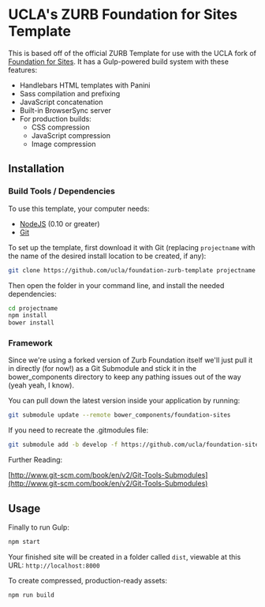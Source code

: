 # UCLA's ZURB Foundation for Sites Template

This is based off of the official ZURB Template for use with the UCLA fork of [Foundation for Sites](http://foundation.zurb.com/sites). It has a Gulp-powered build system with these features:

- Handlebars HTML templates with Panini
- Sass compilation and prefixing
- JavaScript concatenation
- Built-in BrowserSync server
- For production builds:
  - CSS compression
  - JavaScript compression
  - Image compression

## Installation

### Build Tools / Dependencies

To use this template, your computer needs:

- [NodeJS](https://nodejs.org/en/) (0.10 or greater)
- [Git](https://git-scm.com/)

To set up the template, first download it with Git (replacing `projectname` with the name of the desired install location to be created, if any):

```bash
git clone https://github.com/ucla/foundation-zurb-template projectname
```

Then open the folder in your command line, and install the needed dependencies:

```bash
cd projectname
npm install
bower install
```

### Framework

Since we're using a forked version of Zurb Foundation itself we'll just pull it in directly (for now!) as a Git Submodule and stick it in the bower_components directory to keep any pathing issues out of the way (yeah yeah, I know).

You can pull down the latest version inside your application by running:

```bash
git submodule update --remote bower_components/foundation-sites
```

If you need to recreate the .gitmodules file:

```bash
git submodule add -b develop -f https://github.com/ucla/foundation-sites.git bower_components/foundation-sites
```

Further Reading:

[http://www.git-scm.com/book/en/v2/Git-Tools-Submodules](http://www.git-scm.com/book/en/v2/Git-Tools-Submodules)


## Usage

Finally to run Gulp:

```bash
npm start
```

Your finished site will be created in a folder called `dist`, viewable at this URL: `http://localhost:8000`

To create compressed, production-ready assets:

```bash
npm run build
```
